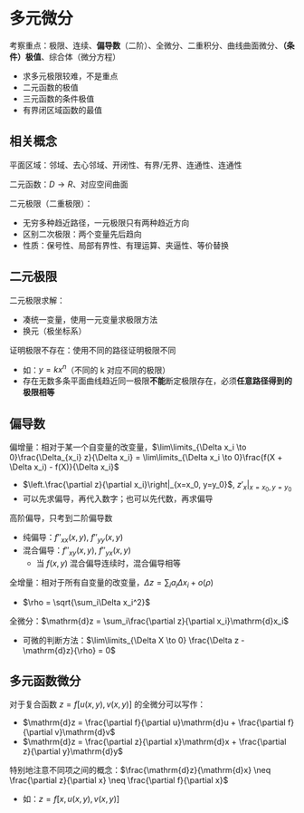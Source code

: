 # 多元微分

考察重点：极限、连续、**偏导数**（二阶）、全微分、二重积分、曲线曲面微分、**（条件）极值**、综合体（微分方程）

- 求多元极限较难，不是重点
- 二元函数的极值
- 三元函数的条件极值
- 有界闭区域函数的最值

## 相关概念

平面区域：邻域、去心邻域、开闭性、有界/无界、连通性、连通性

二元函数：$D \to R$、对应空间曲面

二元极限（二重极限）：

- 无穷多种趋近路径，一元极限只有两种趋近方向
- 区别二次极限：两个变量先后趋向
- 性质：保号性、局部有界性、有理运算、夹逼性、等价替换

## 二元极限

二元极限求解：

- 凑统一变量，使用一元变量求极限方法
- 换元（极坐标系）

证明极限不存在：使用不同的路径证明极限不同

- 如：$y = kx^n$（不同的 k 对应不同的极限）
- 存在无数多条平面曲线趋近同一极限**不能**断定极限存在，必须**任意路径得到的极限相等**

## 偏导数

偏增量：相对于某一个自变量的改变量，$\lim\limits_{\Delta x_i \to 0}\frac{\Delta_{x_i} z}{\Delta x_i} = \lim\limits_{\Delta x_i \to 0}\frac{f(X + \Delta x_i) - f(X)}{\Delta x_i}$

- $\left.\frac{\partial z}{\partial x_i}\right|_{x=x_0, y=y_0}$, $\left.z'_x\right|_{x=x_0, y=y_0}$
- 可以先求偏导，再代入数字；也可以先代数，再求偏导

高阶偏导，只考到二阶偏导数

- 纯偏导：$f''_{xx}(x, y)$, $f''_{yy}(x, y)$
- 混合偏导：$f''_{xy}(x, y)$, $f''_{yx}(x, y)$
  - 当 $f(x, y)$ 混合偏导连续时，混合偏导相等

全增量：相对于所有自变量的改变量，$\Delta z = \sum_i a_i\Delta x_i + o(\rho)$

- $\rho = \sqrt{\sum_i\Delta x_i^2}$

全微分：$\mathrm{d}z = \sum_i\frac{\partial z}{\partial x_i}\mathrm{d}x_i$

- 可微的判断方法：$\lim\limits_{\Delta X \to 0} \frac{\Delta z - \mathrm{d}z}{\rho} = 0$

## 多元函数微分

对于复合函数 $z = f[u(x, y), v(x, y)]$ 的全微分可以写作：

- $\mathrm{d}z = \frac{\partial f}{\partial u}\mathrm{d}u + \frac{\partial f}{\partial v}\mathrm{d}v$
- $\mathrm{d}z = \frac{\partial z}{\partial x}\mathrm{d}x + \frac{\partial z}{\partial y}\mathrm{d}y$

特别地注意不同项之间的概念：$\frac{\mathrm{d}z}{\mathrm{d}x} \neq \frac{\partial z}{\partial x} \neq \frac{\partial f}{\partial x}$

- 如：$z = f[x, u(x, y), v(x, y)]$
